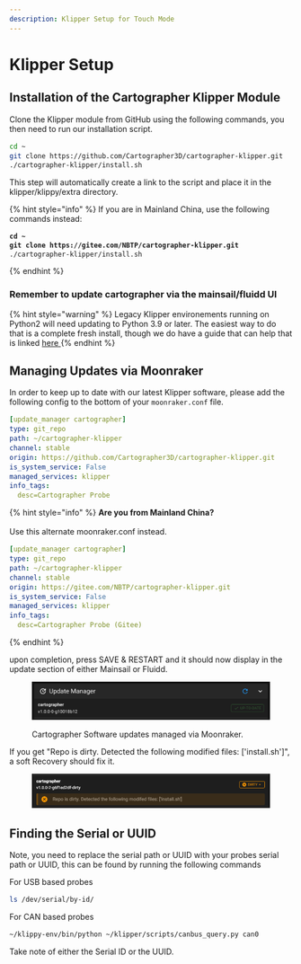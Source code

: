 ```yaml
---
description: Klipper Setup for Touch Mode
---
```


# Klipper Setup

## Installation of the Cartographer Klipper Module

Clone the Klipper module from GitHub using the following commands, you then need to run our installation script.

```bash
cd ~
git clone https://github.com/Cartographer3D/cartographer-klipper.git
./cartographer-klipper/install.sh
```

This step will automatically create a link to the script and place it in the klipper/klippy/extra directory.

{% hint style="info" %}
If you are in Mainland China, use the following commands instead:

<pre class="language-bash"><code class="lang-bash"><strong>cd ~
</strong><strong>git clone https://gitee.com/NBTP/cartographer-klipper.git
</strong>./cartographer-klipper/install.sh
</code></pre>
{% endhint %}

### Remember to update cartographer via the mainsail/fluidd UI

{% hint style="warning" %}
Legacy Klipper environements running on Python2 will need updating to Python 3.9 or later. The easiest way to do that is a complete fresh install, though we do have a guide that can help that is linked [here  ](https://docs.cartographer3d.com/cartographer-probe/troubleshooting#klipper-environement-running-on-python-2)
{% endhint %}

## Managing Updates via Moonraker

In order to keep up to date with our latest Klipper software, please add the following config to the bottom of your `moonraker.conf` file.

```yaml
[update_manager cartographer]
type: git_repo
path: ~/cartographer-klipper
channel: stable
origin: https://github.com/Cartographer3D/cartographer-klipper.git
is_system_service: False
managed_services: klipper
info_tags:
  desc=Cartographer Probe
```

{% hint style="info" %}
**Are you from Mainland China?**\
\
Use this alternate moonraker.conf instead.

```yaml
[update_manager cartographer]
type: git_repo
path: ~/cartographer-klipper
channel: stable
origin: https://gitee.com/NBTP/cartographer-klipper.git
is_system_service: False
managed_services: klipper
info_tags:
  desc=Cartographer Probe (Gitee)
```
{% endhint %}

upon completion, press SAVE & RESTART and it should now display in the update section of either Mainsail or Fluidd.&#x20;

<figure><img src="../../../.gitbook/assets/image (5) (1) (1) (1) (1) (1) (1).png" alt=""><figcaption><p>Cartographer Software updates managed via Moonraker.</p></figcaption></figure>

If you get "Repo is dirty. Detected the following modified files: \['install.sh']", a soft Recovery should fix it.&#x20;

<figure><img src="../../../.gitbook/assets/image (4) (1) (1) (1) (1) (1) (1) (1) (1).png" alt=""><figcaption></figcaption></figure>

## Finding the Serial or UUID

Note, you need to replace the serial path  or UUID with your probes serial path or UUID, this can be found by running the following commands&#x20;

For USB based probes&#x20;

```bash
ls /dev/serial/by-id/
```

For CAN based probes

```bash
~/klippy-env/bin/python ~/klipper/scripts/canbus_query.py can0
```

Take note of either the Serial ID or the UUID.&#x20;
